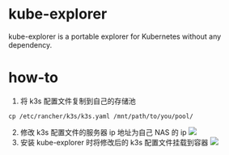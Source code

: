 # kube-explorer
kube-explorer is a portable explorer for Kubernetes without any dependency.

# how-to

1. 将 k3s 配置文件复制到自己的存储池
```
cp /etc/rancher/k3s/k3s.yaml /mnt/path/to/you/pool/

```
2. 修改 k3s 配置文件的服务器 ip 地址为自己 NAS 的 ip
![](https://ghproxy.com/https://raw.githubusercontent.com/qwerty00007/xchart/main/assets/kube-explorer-config.png)
3. 安装 kube-explorer 时将修改后的 k3s 配置文件挂载到容器 
![](https://ghproxy.com/https://raw.githubusercontent.com/qwerty00007/xchart/main/assets/kube-explorer-configfile.png)
